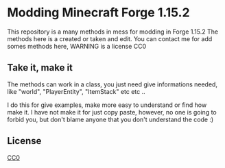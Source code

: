 # Modding Minecraft Forge 1.15.2

This repository is a many methods in mess for modding in Forge 1.15.2
The methods here is a created or taken and edit.
You can contact me for add somes methods here, WARNING is a license CC0

## Take it, make it

The methods can work in a class, you just need give informations needed, like "world", "PlayerEntity", "ItemStack" etc etc ..

I do this for give examples, make more easy to understand or find how make it.
I have not make it for just copy paste, however, no one is going to forbid you, but don't blame anyone that you don't understand the code :)

## License
[CC0](https://creativecommons.org/publicdomain/zero/1.0/deed.en)
